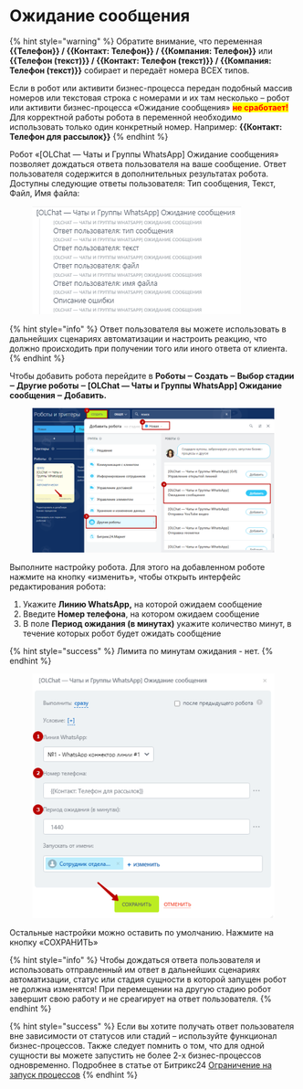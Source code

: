 # Ожидание сообщения



{% hint style="warning" %}
Обратите внимание, что переменная **\{{Телефон\}} / \{{Контакт: Телефон\}} / \{{Компания: Телефон\}}** или **\{{Телефон (текст)\}} / \{{Контакт: Телефон (текст)\}} / \{{Компания: Телефон (текст)\}}** собирает и передаёт номера ВСЕХ типов.

Если в робот или активити бизнес-процесса передан подобный массив номеров или текстовая строка с номерами и их там несколько – робот или активити бизнес-процесса «Ожидание сообщения» <mark style="color:red;">**не сработает!**</mark> Для корректной работы робота в переменной необходимо использовать только один конкретный номер. Например: **\{{Контакт: Телефон для рассылок\}}**
{% endhint %}

Робот «\[OLChat — Чаты и Группы WhatsApp] Ожидание сообщения» позволяет дождаться ответа пользователя на ваше сообщение. Ответ пользователя содержится в дополнительных результатах робота. Доступны следующие ответы пользователя: Тип сообщения, Текст, Файл, Имя файла:

<figure><img src="../../.gitbook/assets/image (183).png" alt=""><figcaption></figcaption></figure>

{% hint style="info" %}
Ответ пользователя вы можете использовать в дальнейших сценариях автоматизации и настроить реакцию, что должно происходить при получении того или иного ответа от клиента.
{% endhint %}

Чтобы добавить робота перейдите в **Роботы ‒ Создать ‒ Выбор стадии ‒ Другие роботы ‒ \[OLChat — Чаты и Группы WhatsApp] Ожидание сообщения ‒ Добавить.**

<figure><img src="../../.gitbook/assets/image (637).png" alt=""><figcaption></figcaption></figure>

Выполните настройку робота. Для этого на добавленном роботе нажмите на кнопку «изменить», чтобы открыть интерфейс редактирования робота:

1. Укажите **Линию WhatsApp,** на которой ожидаем сообщение
2. Введите **Номер телефона**, на котором ожидаем сообщение
3. В поле **Период ожидания (в минутах)** укажите количество минут, в течение которых робот будет ожидать сообщение

{% hint style="success" %}
Лимита по минутам ожидания - нет.
{% endhint %}

<figure><img src="../../.gitbook/assets/image (315).png" alt=""><figcaption></figcaption></figure>

Остальные настройки можно оставить по умолчанию. Нажмите на кнопку «СОХРАНИТЬ»

{% hint style="info" %}
Чтобы дождаться ответа пользователя и использовать отправленный им ответ в дальнейших сценариях автоматизации, статус или стадия сущности в которой запущен робот не должна изменятся! При перемещении на другую стадию робот завершит свою работу и не среагирует на ответ пользователя.
{% endhint %}

{% hint style="success" %}
Если вы хотите получать ответ пользователя вне зависимости от статусов или стадий – используйте функционал бизнес-процессов. Также следует помнить о том, что для одной сущности вы можете запустить не более 2-х бизнес-процессов одновременно. Подробнее в статье от Битрикс24 [Ограничение на запуск процессов](https://helpdesk.bitrix24.ru/open/5671433/)
{% endhint %}
